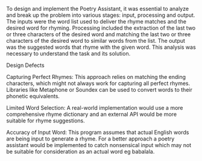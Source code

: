 To design and implement the Poetry Assistant, it was essential to analyze and break up the problem into various stages: input, processing and output. The inputs were the word list used to deliver the rhyme matches and the desired word for rhyming. Processing included the extraction of the last two or three characters of the desired word and matching the last two or three characters of the desired word to similar words from the list. The output was the suggested words that rhyme with the given word. This analysis was necessary to understand the task and its solution.


Design Defects

Capturing Perfect Rhymes: This approach relies on matching the ending characters, which might not always work for capturing all perfect rhymes. Libraries like Metaphone or Soundex can be used to convert words to their phonetic equivalents.

Limited Word Selection: A real-world implementation would use a more comprehensive rhyme dictionary and an external API would be more suitable for rhyme suggestions.

Accuracy of Input Word: This program assumes that actual English words are being input to generate a rhyme. For a better approach a poetry assistant would be implemented to catch nonsensical input which may not be suitable for consideration as an actual word eg babalala.

